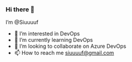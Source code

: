 ### Hi there 👋
I’m @Siuuuuf
- 👀 I’m interested in DevOps
- 🌱 I’m currently learning DevOps
- 💞️ I’m looking to collaborate on Azure DevOps
- 📫 How to reach me siuuuuf@gmail.com

<!--
**Siuuuuf/Siuuuuf** is a ✨ _special_ ✨ repository because its `README.md` (this file) appears on your GitHub profile.

Here are some ideas to get you started:

- 👋 Hi, I’m @Siuuuuf
- 👀 I’m interested in DevOps
- 🌱 I’m currently learning DevOps
- 💞️ I’m looking to collaborate on Azure DevOps
- 📫 How to reach me siuuuuf@gmail.com
- 😄 Pronouns: ...
- ⚡ Fun fact: ...
-->
